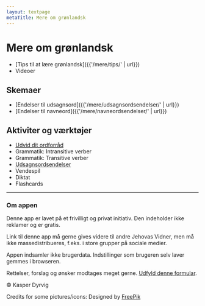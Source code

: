 ```yaml
---
layout: textpage
metaTitle: Mere om grønlandsk
---
```

# Mere om grønlandsk

- [Tips til at lære grønlandsk]({{'/mere/tips/' | url}})
- Videoer

## Skemaer

- [Endelser til udsagnsord]({{'/mere/udsagnsordsendelser/' | url}})
- [Endelser til navneord]({{'/mere/navneordsendelser/' | url}})

## Aktiviter og værktøjer

- [Udvid dit ordforråd](/mere/ordforraad/)
- Grammatik: Intransitive verber
- Grammatik: Transitive verber
- [Udsagnsordsendelser](/mere/endelser/)
- Vendespil
- Diktat
- Flashcards

___

### Om appen

Denne app er lavet på et frivilligt og privat initiativ. Den indeholder ikke reklamer og er gratis.

Link til denne app må gerne gives videre til andre Jehovas Vidner, men må ikke massedistribueres, f.eks. i store grupper på sociale medier.

Appen indsamler ikke brugerdata. Indstillinger som brugeren selv laver gemmes i browseren.

Rettelser, forslag og ønsker modtages meget gerne. [Udfyld denne formular](https://forms.gle/Ksbe7eu3tx79HiQ6A).

© Kasper Dyrvig

Credits for some pictures/icons: Designed by [FreePik](https://www.freepik.com/)